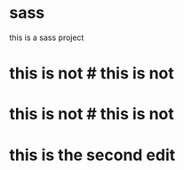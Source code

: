 # sass
this is a sass project


# this is not # this is not

# this is not # this is not


# this is the second edit
